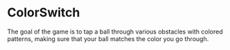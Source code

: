 # ColorSwitch
 The goal of the game is to tap a ball through various obstacles with colored patterns, making sure that your ball matches the color you go through.
